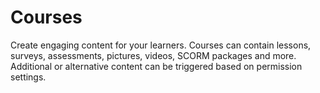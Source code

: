 # Courses

Create engaging content for your learners. Courses can contain lessons, surveys, assessments, pictures, videos, SCORM packages and more. Additional or alternative content can be triggered based on permission settings.
